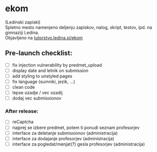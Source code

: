 # ekom
(Ledinski zapiski)  
Spletno mesto namenjeno deljenju zapiskov, nalog, skript, testov, ipd. na gimnaziji Ledina.  
Objavljeno na [tutorstvo.ledina.si/ekom](https://tutorstvo.ledina.si/ekom)

 <!-- Čč Šš Žž -->
 
## Pre-launch checklist:
 - [ ] fix injection vulnerability by predmet_upload  
 - [ ] display date and letnik on submission  
 - [ ] add styling to unstyled pages
 - [ ] fix language (sumniki, jezik, ...)  
 - [ ] clean code  
 - [ ] lepse ozadje / vec ozadij  
 - [ ] dodaj vec submissionov  

### After release:
 - [ ] reCaptcha  
 - [ ] najprej se izbere predmet, potem ti ponudi seznam profesorjev  
 - [ ] interface za deletanje submissionov (administracija)  
 - [ ] interface za dodajanje profesorjev (administracija)  
 - [ ] interface za pogledat/menjat(?) gesla profesorjev (administracija)  
<!--
 =============
 Ikone v rabi:
 =============
 Biologija (listi)			<i class="fa fa-leaf"></i>
 Jeziki (tekst)				<i class="fa fa-language"></i>
 Filozofija	(zarnica)		<i class="far fa-lightbulb"></i>
 Fizika (atom)				<i class="fas fa-atom"></i>
 Geografija (zemlja) 		<i class="fa fa-globe"></i>
 Glasba (nota)				<i class="fa fa-music"></i>
 Informatika (racunalnik)	<i class="fa fa-code"></i>
 Kemija (erlenmajerica)		<i class="fa fa-flask"></i>
 Likovna (copic)			<i class="fa fa-paint-brush"></i>
 Matematika (koren x)		<i class="fas fa-square-root-alt"></i>
 Pedagogika (ucitelj)		<i class="fas fa-chalkboard-teacher"></i>
 Psihologija (mozgani)		<i class="fas fa-brain"></i>
 Slovenscina (knjiga)		<i class="fas fa-book"></i>
 Sociologija (2 clovecka)	<i class="fas fa-user-friends"></i>
 Sportna (zoga)				<i class="fa fa-futbol"></i>
 Umetnostna zgo (stavba)	<i class="fa fa-landmark"></i>
 Zgodovina (slavolok) 		<i class="fas fa-history"></i>
 Neznan predmet (graduation)<i class="fas fa-graduation-cap"></i>
 Tutorstvo (graduation cap)	<i class="fas fa-graduation-cap"></i>
 Objava zapiskov (knjiga)	<i class="fa fa-book"></i>
 Ledina website (stavba)	<i class="fa fa-school"></i>
 Download (floppy)          <i class="fas fa-save"></i>
 Upload (arrow)             <i class="fa fa-upload" aria-hidden="true"></i>


 Avtor in profesor:
 avtor						<i class="fas fa-pencil-alt"></i>
 profesor					<i class="fas fa-chalkboard-teacher"></i>
 -->
